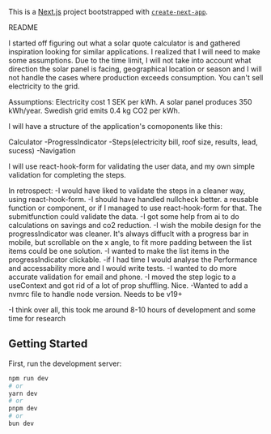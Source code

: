 This is a [Next.js](https://nextjs.org) project bootstrapped with [`create-next-app`](https://nextjs.org/docs/app/api-reference/cli/create-next-app).

README

I started off figuring out what a solar quote calculator is and gathered inspiration looking for similar applications. I realized that I will need to make some assumptions. Due to the time limit, I will not take into account what direction the solar panel is facing, geographical location or season and I will not handle the cases where production exceeds consumption. You can't sell electricity to the grid.

Assumptions:
Electricity cost 1 SEK per kWh.
A solar panel produces 350 kWh/year.
Swedish grid emits 0.4 kg CO2 per kWh.

I will have a structure of the application's comoponents like this:

Calculator
-ProgressIndicator
-Steps(electricity bill, roof size, results, lead, sucess)
-Navigation

I will use react-hook-form for validating the user data, and my own simple validation for completing the steps.

In retrospect:
-I would have liked to validate the steps in a cleaner way, using react-hook-form.
-I should have handled nullcheck better. a reusable function or component, or if I managed to use react-hook-form for that. The submitfunction could validate the data.
-I got some help from ai to do calculations on savings and co2 reduction.
-I wish the mobile design for the progressIndicator was cleaner. It's always diffuclt with a progress bar in mobile, but scrollable on the x angle, to fit more padding between the list items could be one solution.
-I wanted to make the list items in the progressIndicator clickable.
-if I had time I would analyse the Performance and accessability more and I would write tests.
-I wanted to do more accurate validation for email and phone.
-I moved the step logic to a useContext and got rid of a lot of prop shuffling. Nice.
-Wanted to add a nvmrc file to handle node version. Needs to be v19+

-I think over all, this took me around 8-10 hours of development and some time for research

## Getting Started

First, run the development server:

```bash
npm run dev
# or
yarn dev
# or
pnpm dev
# or
bun dev
```
